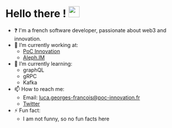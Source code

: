 # Hello there ! <img src="https://raw.githubusercontent.com/MartinHeinz/MartinHeinz/master/wave.gif" width="30px">

<!--
**PtitLuca/PtitLuca** is a ✨ _special_ ✨ repository because its `README.md` (this file) appears on your GitHub profile.

Here are some ideas to get you started:

- 🔭 I’m currently working on ...
- 🌱 I’m currently learning ...
- 👯 I’m looking to collaborate on ...
- 🤔 I’m looking for help with ...
- 💬 Ask me about ...
- 📫 How to reach me: ...
- 😄 Pronouns: ...
- ⚡ Fun fact: ...
-->

- :question: I'm a french software developer, passionate about web3 and innovation.
- 🔭 I’m currently working at:
  - [PoC Innovation](https://github.com/PoCInnovation)
  - [Aleph.IM](https://github.com/aleph-im)
- 🌱 I’m currently learning:
  - graphQL
  - gRPC
  - Kafka
- 📫 How to reach me:
  - Email: luca.georges-francois@poc-innovation.fr
  - [Twitter](https://twitter.com/leptitluca)
- ⚡ Fun fact:
  - I am not funny, so no fun facts here
